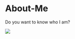 # About-Me
Do you want to know who I am?

<img align="center" src="https://github.com/SaeedAmini50/About-Me/assets/106909214/bb14c995-ade5-4916-b67c-46c5191713cf">
